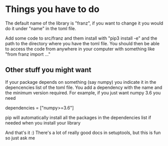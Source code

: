 # Things you have to do

The default name of the library is "franz", if you want to change
it you would do it under "name" in the toml file.

Add some code to src/franz and them install with "pip3 install -e" and
the path to the directory where you have the toml file. You should then
be able to access the code from anywhere in your computer with something
like "from franz import ..."

## Other stuff you might want

If your package depends on something (say numpy) you indicate it in the
depencencies list of the toml file. You add a dependency with the name and
the minimum version required. For example, if you just want numpy 3.6 you
need

dependencies = ["numpy>=3.6"]

pip will automatically install all the packages in the dependencies list
if needed when you install your library

And that's it :)
There's a lot of really good docs in setuptools, but this is fun so just ask me
